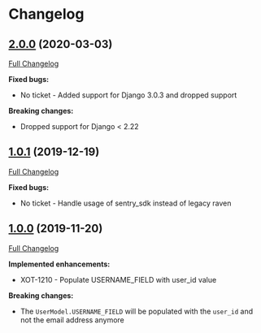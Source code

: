# Changelog

## [2.0.0](https://pypi.org/project/django-staff-sso-client/2.0.0/) (2020-03-03)
[Full Changelog](https://github.com/uktrade/django-staff-sso-client/pull/16/files)

**Fixed bugs:**

- No ticket - Added support for Django 3.0.3 and dropped support 

**Breaking changes:**

- Dropped support for Django < 2.22

## [1.0.1](https://pypi.org/project/django-staff-sso-client/1.0.1/) (2019-12-19)
[Full Changelog](https://github.com/uktrade/django-staff-sso-client/pull/14/files)

**Fixed bugs:**

- No ticket - Handle usage of sentry_sdk instead of legacy raven


## [1.0.0](https://pypi.org/project/django-staff-sso-client/1.0.0/) (2019-11-20)
[Full Changelog](https://github.com/uktrade/django-staff-sso-client/pull/13/files)

**Implemented enhancements:**

- XOT-1210 - Populate USERNAME_FIELD with user_id value

**Breaking changes:**

- The `UserModel.USERNAME_FIELD` will be populated with the `user_id` and not the email address anymore
